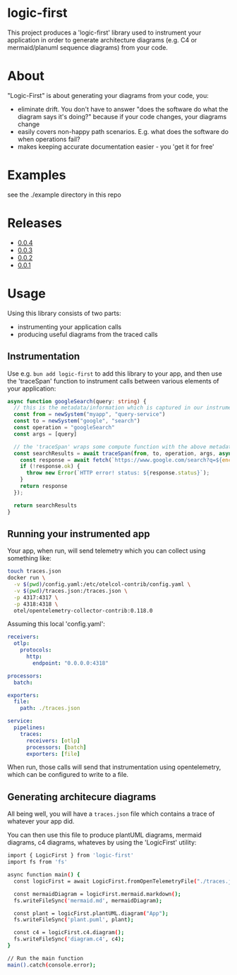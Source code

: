 # logic-first

This project produces a 'logic-first' library used to instrument your application 
in order to generate architecture diagrams (e.g. C4 or mermaid/planuml sequence diagrams) from your code.

# About
"Logic-First" is about generating your diagrams from your code, you:
 * eliminate drift. You don't have to answer "does the software do what the diagram says it's doing?" because if your code changes, your diagrams change
 * easily covers non-happy path scenarios. E.g. what does the software do when operations fail?
 * makes keeping accurate documentation easier - you 'get it for free'

# Examples

see the ./example directory in this repo

# Releases
 * [0.0.4](./releases/0-0-4.md) 
 * [0.0.3](./releases/0-0-3.md) 
 * [0.0.2](./releases/0-0-2.md) 
 * [0.0.1](./releases/0-0-1.md)

# Usage

Using this library consists of two parts:
 * instrumenting your application calls
 * producing useful diagrams from the traced calls


## Instrumentation

Use e.g. `bun add logic-first` to add this library to your app, and then use the 'traceSpan' function to instrument calls between various elements of your application:

```typescript
async function googleSearch(query: string) {
  // this is the metadata/information which is captured in our instrumentation
  const from = newSystem("myapp", "query-service")
  const to = newSystem("google", "search")
  const operation = "googleSearch"
  const args = [query]

  // the 'traceSpan' wraps some compute function with the above metadata
  const searchResults = await traceSpan(from, to, operation, args, async () => {
    const response = await fetch(`https://www.google.com/search?q=${encodeURIComponent(query)}`);
    if (!response.ok) {
      throw new Error(`HTTP error! status: ${response.status}`);
    }
    return response
  });

  return searchResults
}
```


## Running your instrumented app

Your app, when run, will send telemetry which you can collect using something like:
```sh
touch traces.json
docker run \
  -v $(pwd)/config.yaml:/etc/otelcol-contrib/config.yaml \
  -v $(pwd)/traces.json:/traces.json \
  -p 4317:4317 \
  -p 4318:4318 \
  otel/opentelemetry-collector-contrib:0.118.0
```

Assuming this local 'config.yaml':
```yaml
receivers:
  otlp:
    protocols:
      http:
        endpoint: "0.0.0.0:4318"

processors:
  batch:

exporters:
  file:
    path: ./traces.json

service:
  pipelines:
    traces:
      receivers: [otlp]
      processors: [batch]
      exporters: [file]
```

When run, those calls will send that instrumentation using opentelemetry, which can be configured to write to a file.

## Generating architecure diagrams

All being well, you will have a `traces.json` file which contains a trace of whatever your app did.

You can then use this file to produce plantUML diagrams, mermaid diagrams, c4 diagrams, whateves by using the 'LogicFirst' utility:

```sh
import { LogicFirst } from 'logic-first'
import fs from 'fs'

async function main() {
  const logicFirst = await LogicFirst.fromOpenTelemetryFile("./traces.json")

  const mermaidDiagram = logicFirst.mermaid.markdown();
  fs.writeFileSync('mermaid.md', mermaidDiagram);

  const plant = logicFirst.plantUML.diagram("App");
  fs.writeFileSync('plant.puml', plant);

  const c4 = logicFirst.c4.diagram();
  fs.writeFileSync('diagram.c4', c4);
}

// Run the main function
main().catch(console.error);
```